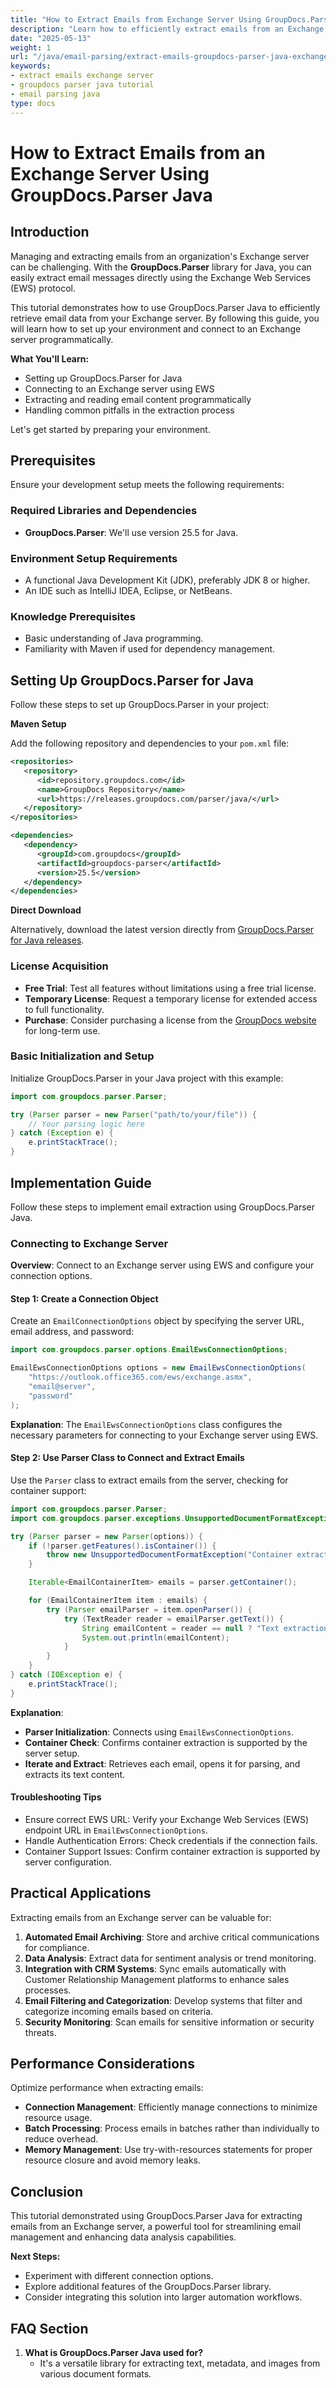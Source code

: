 ```yaml
---
title: "How to Extract Emails from Exchange Server Using GroupDocs.Parser Java for Email Parsing"
description: "Learn how to efficiently extract emails from an Exchange server using the GroupDocs.Parser library in Java, enhancing your email parsing and data management strategies."
date: "2025-05-13"
weight: 1
url: "/java/email-parsing/extract-emails-groupdocs-parser-java-exchange-server/"
keywords:
- extract emails exchange server
- groupdocs parser java tutorial
- email parsing java
type: docs
---
```

# How to Extract Emails from an Exchange Server Using GroupDocs.Parser Java

## Introduction

Managing and extracting emails from an organization's Exchange server can be challenging. With the **GroupDocs.Parser** library for Java, you can easily extract email messages directly using the Exchange Web Services (EWS) protocol.

This tutorial demonstrates how to use GroupDocs.Parser Java to efficiently retrieve email data from your Exchange server. By following this guide, you will learn how to set up your environment and connect to an Exchange server programmatically.

**What You'll Learn:**
- Setting up GroupDocs.Parser for Java
- Connecting to an Exchange server using EWS
- Extracting and reading email content programmatically
- Handling common pitfalls in the extraction process

Let's get started by preparing your environment.

## Prerequisites

Ensure your development setup meets the following requirements:

### Required Libraries and Dependencies
- **GroupDocs.Parser**: We'll use version 25.5 for Java.

### Environment Setup Requirements
- A functional Java Development Kit (JDK), preferably JDK 8 or higher.
- An IDE such as IntelliJ IDEA, Eclipse, or NetBeans.

### Knowledge Prerequisites
- Basic understanding of Java programming.
- Familiarity with Maven if used for dependency management.

## Setting Up GroupDocs.Parser for Java

Follow these steps to set up GroupDocs.Parser in your project:

**Maven Setup**

Add the following repository and dependencies to your `pom.xml` file:

```xml
<repositories>
   <repository>
      <id>repository.groupdocs.com</id>
      <name>GroupDocs Repository</name>
      <url>https://releases.groupdocs.com/parser/java/</url>
   </repository>
</repositories>

<dependencies>
   <dependency>
      <groupId>com.groupdocs</groupId>
      <artifactId>groupdocs-parser</artifactId>
      <version>25.5</version>
   </dependency>
</dependencies>
```

**Direct Download**

Alternatively, download the latest version directly from [GroupDocs.Parser for Java releases](https://releases.groupdocs.com/parser/java/).

### License Acquisition

- **Free Trial**: Test all features without limitations using a free trial license.
- **Temporary License**: Request a temporary license for extended access to full functionality.
- **Purchase**: Consider purchasing a license from the [GroupDocs website](https://purchase.groupdocs.com) for long-term use.

### Basic Initialization and Setup

Initialize GroupDocs.Parser in your Java project with this example:

```java
import com.groupdocs.parser.Parser;

try (Parser parser = new Parser("path/to/your/file")) {
    // Your parsing logic here
} catch (Exception e) {
    e.printStackTrace();
}
```

## Implementation Guide

Follow these steps to implement email extraction using GroupDocs.Parser Java.

### Connecting to Exchange Server

**Overview**: Connect to an Exchange server using EWS and configure your connection options.

#### Step 1: Create a Connection Object

Create an `EmailConnectionOptions` object by specifying the server URL, email address, and password:

```java
import com.groupdocs.parser.options.EmailEwsConnectionOptions;

EmailEwsConnectionOptions options = new EmailEwsConnectionOptions(
    "https://outlook.office365.com/ews/exchange.asmx",
    "email@server",
    "password"
);
```

**Explanation**: The `EmailEwsConnectionOptions` class configures the necessary parameters for connecting to your Exchange server using EWS.

#### Step 2: Use Parser Class to Connect and Extract Emails

Use the `Parser` class to extract emails from the server, checking for container support:

```java
import com.groupdocs.parser.Parser;
import com.groupdocs.parser.exceptions.UnsupportedDocumentFormatException;

try (Parser parser = new Parser(options)) {
    if (!parser.getFeatures().isContainer()) {
        throw new UnsupportedDocumentFormatException("Container extraction isn't supported.");
    }

    Iterable<EmailContainerItem> emails = parser.getContainer();

    for (EmailContainerItem item : emails) {
        try (Parser emailParser = item.openParser()) {
            try (TextReader reader = emailParser.getText()) {
                String emailContent = reader == null ? "Text extraction isn't supported." : reader.readToEnd();
                System.out.println(emailContent);
            }
        }
    }
} catch (IOException e) {
    e.printStackTrace();
}
```

**Explanation**: 
- **Parser Initialization**: Connects using `EmailEwsConnectionOptions`.
- **Container Check**: Confirms container extraction is supported by the server setup.
- **Iterate and Extract**: Retrieves each email, opens it for parsing, and extracts its text content.

#### Troubleshooting Tips
- Ensure correct EWS URL: Verify your Exchange Web Services (EWS) endpoint URL in `EmailEwsConnectionOptions`.
- Handle Authentication Errors: Check credentials if the connection fails.
- Container Support Issues: Confirm container extraction is supported by server configuration.

## Practical Applications

Extracting emails from an Exchange server can be valuable for:
1. **Automated Email Archiving**: Store and archive critical communications for compliance.
2. **Data Analysis**: Extract data for sentiment analysis or trend monitoring.
3. **Integration with CRM Systems**: Sync emails automatically with Customer Relationship Management platforms to enhance sales processes.
4. **Email Filtering and Categorization**: Develop systems that filter and categorize incoming emails based on criteria.
5. **Security Monitoring**: Scan emails for sensitive information or security threats.

## Performance Considerations

Optimize performance when extracting emails:
- **Connection Management**: Efficiently manage connections to minimize resource usage.
- **Batch Processing**: Process emails in batches rather than individually to reduce overhead.
- **Memory Management**: Use try-with-resources statements for proper resource closure and avoid memory leaks.

## Conclusion

This tutorial demonstrated using GroupDocs.Parser Java for extracting emails from an Exchange server, a powerful tool for streamlining email management and enhancing data analysis capabilities. 

**Next Steps:**
- Experiment with different connection options.
- Explore additional features of the GroupDocs.Parser library.
- Consider integrating this solution into larger automation workflows.

## FAQ Section

1. **What is GroupDocs.Parser Java used for?**
   - It's a versatile library for extracting text, metadata, and images from various document formats.
